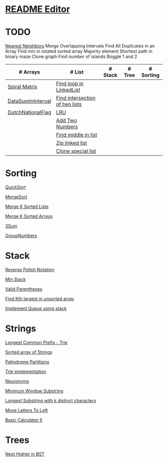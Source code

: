 # [README Editor](https://stackedit.io/app#)

# TODO
[Nearest Neighbors](https://www.geeksforgeeks.org/closest-pair-of-points-onlogn-implementation/)
Merge Overlapping Intervals
Find All Duplicates in an Array
Find min in rotated sorted array
Majority element
Shortest path in binary maze
Clone graph
Find number of islands
Boggle 1 and 2

|# Arrays  |# List | # Stack | # Tree  | # Sorting |
|----------|-------|---------|---------|-----------|
| [Spiral Matrix](https://github.com/leoriazuddin/ds-and-algo/blob/master/src/main/java/arrays/SpiralMatrix.java)|[Find loop in LinkedList](https://github.com/leoriazuddin/ds-and-algo/blob/master/src/main/java/lists/DetectAndRemoveLoop.java)|
| [DataSumInInterval](https://github.com/leoriazuddin/ds-and-algo/blob/master/src/main/java/arrays/DataSumInInterval.java)|[Find intersection of two lists](https://github.com/leoriazuddin/ds-and-algo/blob/master/src/main/java/lists/ListIntersectionNode.java)|
| [DutchNationalFlag](https://github.com/leoriazuddin/ds-and-algo/blob/master/src/main/java/arrays/DutchNationalFlag.java)|[LRU](https://github.com/leoriazuddin/ds-and-algo/blob/master/src/main/java/lists/LRU.java)|
||[Add Two Numbers](https://github.com/leoriazuddin/ds-and-algo/blob/master/src/main/java/lists/AddTwoNumbers.java)|
||[Find middle in list](https://github.com/leoriazuddin/ds-and-algo/blob/master/src/main/java/lists/FindTheMiddle.java)|
||[Zip linked list](https://github.com/leoriazuddin/ds-and-algo/blob/master/src/main/java/lists/Zip.java)|
||[Clone special list](https://github.com/leoriazuddin/ds-and-algo/blob/master/src/main/java/lists/CloneSpecialList.java)|

# Sorting
[QuickSort](https://github.com/leoriazuddin/ds-and-algo/blob/master/src/main/java/sorting/QuickSort.java)

[MergeSort](https://github.com/leoriazuddin/ds-and-algo/blob/master/src/main/java/sorting/MergeSort.java)

[Merge K Sorted Lists](https://github.com/leoriazuddin/ds-and-algo/blob/master/src/main/java/sorting/MergeKSortedLists.java)

[Merge K Sorted Arrays](https://github.com/leoriazuddin/ds-and-algo/blob/master/src/main/java/sorting/MergeKSortedArrays.java)

[3Sum](https://github.com/leoriazuddin/ds-and-algo/blob/master/src/main/java/sorting/ThreeSum.java)

[GroupNumbers](https://github.com/leoriazuddin/ds-and-algo/blob/master/src/main/java/sorting/GroupNumbers.java)

# Stack
[Reverse Polish Notation](https://github.com/leoriazuddin/ds-and-algo/blob/master/src/main/java/stack/ReversePolishNotation.java)

[Min Stack](https://github.com/leoriazuddin/ds-and-algo/blob/master/src/main/java/stack/MinStack.java)

[Valid Parentheses](https://github.com/leoriazuddin/ds-and-algo/blob/master/src/main/java/stack/ValidParentheses.java)

[Find Kth largest in unsorted array](https://github.com/leoriazuddin/ds-and-algo/blob/master/src/main/java/stack/KthLargest.java)

[Implement Queue using stack](https://github.com/leoriazuddin/ds-and-algo/blob/master/src/main/java/stack/QueueStack.java)

# Strings
[Longest Common Prefix - Trie](https://github.com/leoriazuddin/ds-and-algo/blob/master/src/main/java/strings/LongestCommonPrefixTrie.java)

[Sorted array of Strings](https://github.com/leoriazuddin/ds-and-algo/blob/master/src/main/java/strings/SearchSortedArrayOfStrings.java)

[Palindrome Partitions](https://github.com/leoriazuddin/ds-and-algo/blob/master/src/main/java/strings/PalindromePartitioning.java)

[Trie implementation](https://github.com/leoriazuddin/ds-and-algo/blob/master/src/main/java/strings/Trie.java)

[Neuronyms](https://github.com/leoriazuddin/ds-and-algo/blob/master/src/main/java/strings/Neuronyms.java)

[Minimum Window Substring](https://github.com/leoriazuddin/ds-and-algo/blob/master/src/main/java/strings/MinimumWindowSubstring.java)

[Longest Substring with k distinct characters](https://github.com/leoriazuddin/ds-and-algo/blob/master/src/main/java/strings/LongestSubstringWithKDistinctCharacters.java)

[Move Letters To Left](https://github.com/leoriazuddin/ds-and-algo/blob/master/src/main/java/strings/MoveLettersToLeft.java)

[Basic Calculator II](https://github.com/leoriazuddin/ds-and-algo/blob/master/src/main/java/strings/BasicCalculator.java)

# Trees

[Next Higher in BST](https://github.com/leoriazuddin/ds-and-algo/blob/master/src/main/java/trees/FindNextHigher.java)

